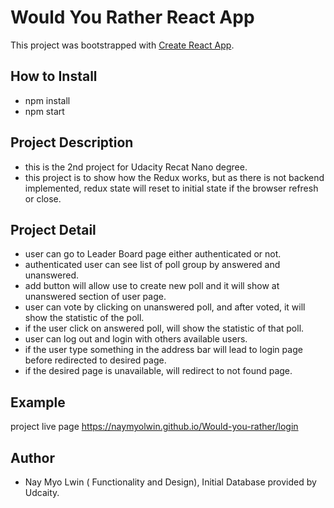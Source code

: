 # Would You Rather React App

This project was bootstrapped with [Create React App](https://github.com/facebook/create-react-app).

## How to Install

- npm install
- npm start

## Project Description

- this is the 2nd project for Udacity Recat Nano degree.
- this project is to show how the Redux works, but as there is not backend implemented, redux state will reset to initial state if the browser refresh or close.

## Project Detail

- user can go to Leader Board page either authenticated or not.
- authenticated user can see list of poll group by answered and unanswered.
- add button will allow use to create new poll and it will show at unanswered section of user page.
- user can vote by clicking on unanswered poll, and after voted, it will show the statistic of the poll.
- if the user click on answered poll, will show the statistic of that poll.
- user can log out and login with others available users.
- if the user type something in the address bar will lead to login page before redirected to desired page.
- if the desired page is unavailable, will redirect to not found page.

## Example

project live page
https://naymyolwin.github.io/Would-you-rather/login

## Author

- Nay Myo Lwin ( Functionality and Design), Initial Database provided by Udcaity.
